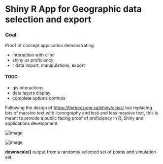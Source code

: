 # Shiny R App for Geographic data selection and export

### Goal
Proof of concept application demonstrating:
* interaction with climr
* shiny ux proficiency
* r data import, manipulations, export

#### TODO
* gis interactions
* data layers display
* complete options controls

Following the design of https://thebeczone.ca/shiny/cciss/ but replacing lots of massive text with iconography and less and less massive text, this is meant to provide a public facing proof of proficiency in R, Shiny and applications development.

![image](https://github.com/user-attachments/assets/e3aa0797-57e3-4d69-9167-0b6f8cbb8053)

![image](https://github.com/user-attachments/assets/28ee4bda-2e30-47bc-9daf-541b659892ef)

**downscale()** output from a randomly selected set of points and simulation set.
